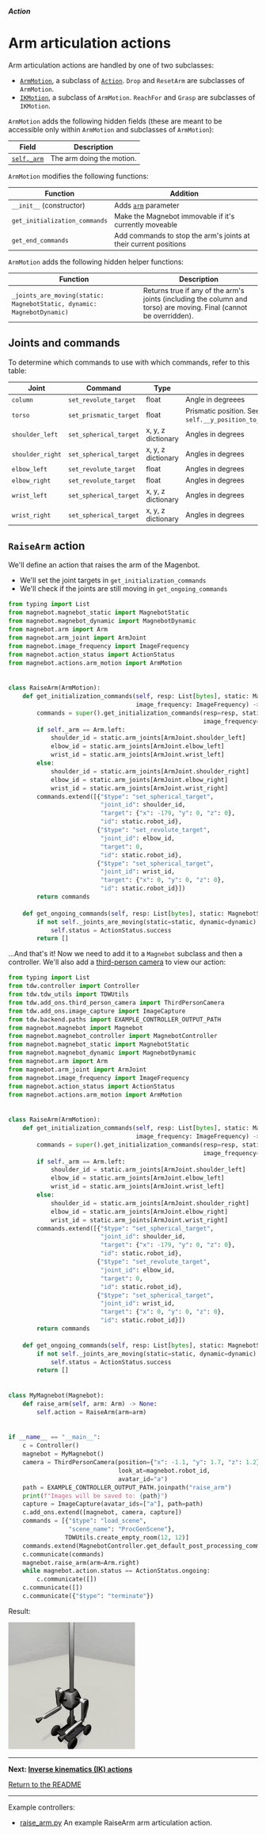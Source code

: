 ##### Action

# Arm articulation actions

Arm articulation actions are handled by one of two subclasses:

- [`ArmMotion`](../../api/actions/arm_motion.md), a subclass of [`Action`](../../api/actions/action.md). `Drop` and `ResetArm` are subclasses of `ArmMotion`.
- [`IKMotion`](../../api/actions/ik_motion.md), a subclass of `ArmMotion`. `ReachFor` and `Grasp` are subclasses of `IKMotion`.

`ArmMotion` adds the following hidden fields (these are meant to be accessible only within `ArmMotion` and subclasses of `ArmMotion`):

| Field                           | Description               |
| ------------------------------- | ------------------------- |
| [`self._arm`](../../api/arm.md) | The arm doing the motion. |

`ArmMotion` modifies the following functions:

| Function                      | Addition                                                     |
| ----------------------------- | ------------------------------------------------------------ |
| `__init__` (constructor)      | Adds [`arm`](../../api/arm.md) parameter                     |
| `get_initialization_commands` | Make the Magnebot immovable if it's currently moveable       |
| `get_end_commands`            | Add commands to stop the arm's joints at their current positions |

`ArmMotion` adds the following hidden helper functions:

| Function                                                     | Description                                                  |
| ------------------------------------------------------------ | ------------------------------------------------------------ |
| `_joints_are_moving(static: MagnebotStatic, dynamic: MagnebotDynamic)` | Returns true if any of the arm's joints (including the column and torso) are moving. Final (cannot be overridden). |

## Joints and commands

To determine which commands to use with which commands, refer to this table:

| Joint            | Command                | Type               | Units                                                        |
| ---------------- | ---------------------- | ------------------ | ------------------------------------------------------------ |
| `column`         | `set_revolute_target`  | float              | Angle in degreees                                            |
| `torso`          | `set_prismatic_target` | float              | Prismatic position. See: `self.__y_position_to_torso_position(y_position)` |
| `shoulder_left`  | `set_spherical_target` | x, y, z dictionary | Angles in degrees                                            |
| `shoulder_right` | `set_spherical_target` | x, y, z dictionary | Angles in degrees                                            |
| `elbow_left`     | `set_revolute_target`  | float              | Angles in degrees                                            |
| `elbow_right`    | `set_revolute_target`  | float              | Angles in degrees                                            |
| `wrist_left`     | `set_spherical_target` | x, y, z dictionary | Angles in degrees                                            |
| `wrist_right`    | `set_spherical_target` | x, y, z dictionary | Angles in degrees                                            |

## `RaiseArm` action

We'll define an action that raises the arm of the Magenbot.

- We'll set the joint targets in `get_initialization_commands`
- We'll check if the joints are still moving in `get_ongoing_commands`

```python
from typing import List
from magnebot.magnebot_static import MagnebotStatic
from magnebot.magnebot_dynamic import MagnebotDynamic
from magnebot.arm import Arm
from magnebot.arm_joint import ArmJoint
from magnebot.image_frequency import ImageFrequency
from magnebot.action_status import ActionStatus
from magnebot.actions.arm_motion import ArmMotion


class RaiseArm(ArmMotion):
    def get_initialization_commands(self, resp: List[bytes], static: MagnebotStatic, dynamic: MagnebotDynamic,
                                    image_frequency: ImageFrequency) -> List[dict]:
        commands = super().get_initialization_commands(resp=resp, static=static, dynamic=dynamic,
                                                       image_frequency=image_frequency)
        if self._arm == Arm.left:
            shoulder_id = static.arm_joints[ArmJoint.shoulder_left]
            elbow_id = static.arm_joints[ArmJoint.elbow_left]
            wrist_id = static.arm_joints[ArmJoint.wrist_left]
        else:
            shoulder_id = static.arm_joints[ArmJoint.shoulder_right]
            elbow_id = static.arm_joints[ArmJoint.elbow_right]
            wrist_id = static.arm_joints[ArmJoint.wrist_right]
        commands.extend([{"$type": "set_spherical_target",
                          "joint_id": shoulder_id,
                          "target": {"x": -179, "y": 0, "z": 0},
                          "id": static.robot_id},
                         {"$type": "set_revolute_target",
                          "joint_id": elbow_id,
                          "target": 0,
                          "id": static.robot_id},
                         {"$type": "set_spherical_target",
                          "joint_id": wrist_id,
                          "target": {"x": 0, "y": 0, "z": 0},
                          "id": static.robot_id}])
        return commands

    def get_ongoing_commands(self, resp: List[bytes], static: MagnebotStatic, dynamic: MagnebotDynamic) -> List[dict]:
        if not self._joints_are_moving(static=static, dynamic=dynamic):
            self.status = ActionStatus.success
        return []
```

...And that's it! Now we need to add it to a `Magnebot` subclass and then a controller. We'll also add a [third-person camera](../magnebot/third_person_camera.md) to view our action:

```python
from typing import List
from tdw.controller import Controller
from tdw.tdw_utils import TDWUtils
from tdw.add_ons.third_person_camera import ThirdPersonCamera
from tdw.add_ons.image_capture import ImageCapture
from tdw.backend.paths import EXAMPLE_CONTROLLER_OUTPUT_PATH
from magnebot.magnebot import Magnebot
from magnebot.magnebot_controller import MagnebotController
from magnebot.magnebot_static import MagnebotStatic
from magnebot.magnebot_dynamic import MagnebotDynamic
from magnebot.arm import Arm
from magnebot.arm_joint import ArmJoint
from magnebot.image_frequency import ImageFrequency
from magnebot.action_status import ActionStatus
from magnebot.actions.arm_motion import ArmMotion


class RaiseArm(ArmMotion):
    def get_initialization_commands(self, resp: List[bytes], static: MagnebotStatic, dynamic: MagnebotDynamic,
                                    image_frequency: ImageFrequency) -> List[dict]:
        commands = super().get_initialization_commands(resp=resp, static=static, dynamic=dynamic,
                                                       image_frequency=image_frequency)
        if self._arm == Arm.left:
            shoulder_id = static.arm_joints[ArmJoint.shoulder_left]
            elbow_id = static.arm_joints[ArmJoint.elbow_left]
            wrist_id = static.arm_joints[ArmJoint.wrist_left]
        else:
            shoulder_id = static.arm_joints[ArmJoint.shoulder_right]
            elbow_id = static.arm_joints[ArmJoint.elbow_right]
            wrist_id = static.arm_joints[ArmJoint.wrist_right]
        commands.extend([{"$type": "set_spherical_target",
                          "joint_id": shoulder_id,
                          "target": {"x": -179, "y": 0, "z": 0},
                          "id": static.robot_id},
                         {"$type": "set_revolute_target",
                          "joint_id": elbow_id,
                          "target": 0,
                          "id": static.robot_id},
                         {"$type": "set_spherical_target",
                          "joint_id": wrist_id,
                          "target": {"x": 0, "y": 0, "z": 0},
                          "id": static.robot_id}])
        return commands

    def get_ongoing_commands(self, resp: List[bytes], static: MagnebotStatic, dynamic: MagnebotDynamic) -> List[dict]:
        if not self._joints_are_moving(static=static, dynamic=dynamic):
            self.status = ActionStatus.success
        return []


class MyMagnebot(Magnebot):
    def raise_arm(self, arm: Arm) -> None:
        self.action = RaiseArm(arm=arm)


if __name__ == "__main__":
    c = Controller()
    magnebot = MyMagnebot()
    camera = ThirdPersonCamera(position={"x": -1.1, "y": 1.7, "z": 1.2},
                               look_at=magnebot.robot_id,
                               avatar_id="a")
    path = EXAMPLE_CONTROLLER_OUTPUT_PATH.joinpath("raise_arm")
    print(f"Images will be saved to: {path}")
    capture = ImageCapture(avatar_ids=["a"], path=path)
    c.add_ons.extend([magnebot, camera, capture])
    commands = [{"$type": "load_scene",
                 "scene_name": "ProcGenScene"},
                TDWUtils.create_empty_room(12, 12)]
    commands.extend(MagnebotController.get_default_post_processing_commands())
    c.communicate(commands)
    magnebot.raise_arm(arm=Arm.right)
    while magnebot.action.status == ActionStatus.ongoing:
        c.communicate([])
    c.communicate([])
    c.communicate({"$type": "terminate"})
```

Result:

![](../images/raise_arm.gif)


***

**Next: [Inverse kinematics (IK) actions](ik.md)**

[Return to the README](../../../README.md)

***

Example controllers:

- [raise_arm.py](https://github.com/alters-mit/magnebot/blob/main/controllers/examples/actions/raise_arm.py) An example RaiseArm arm articulation action.

